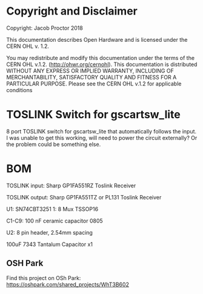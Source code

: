# Copyright and Disclaimer
Copyright: Jacob Proctor 2018

This documentation describes Open Hardware and is licensed under the
CERN OHL v. 1.2.

You may redistribute and modify this documentation under the terms of the
CERN OHL v.1.2. (http://ohwr.org/cernohl). This documentation is distributed
WITHOUT ANY EXPRESS OR IMPLIED WARRANTY, INCLUDING OF
MERCHANTABILITY, SATISFACTORY QUALITY AND FITNESS FOR A
PARTICULAR PURPOSE. Please see the CERN OHL v.1.2 for applicable
conditions

# TOSLINK Switch for gscartsw_lite
8 port TOSLINK switch for gscartsw_lite that automatically follows the input. I was unable to get this working, will need to power the circuit externally? Or the problem could be something else.

# BOM
TOSLINK input: Sharp GP1FA551RZ Toslink Receiver	

TOSLINK output: Sharp GP1FA551TZ or PL131 Toslink Receiver	

U1: SN74CBT3251 1: 8 Mux	TSSOP16

C1-C9: 100 nF ceramic capacitor		0805

U2: 8 pin header, 2.54mm spacing

100uF 7343 Tantalum Capacitor x1

## OSH Park
Find this project on OSh Park: https://oshpark.com/shared_projects/WhT3B602
